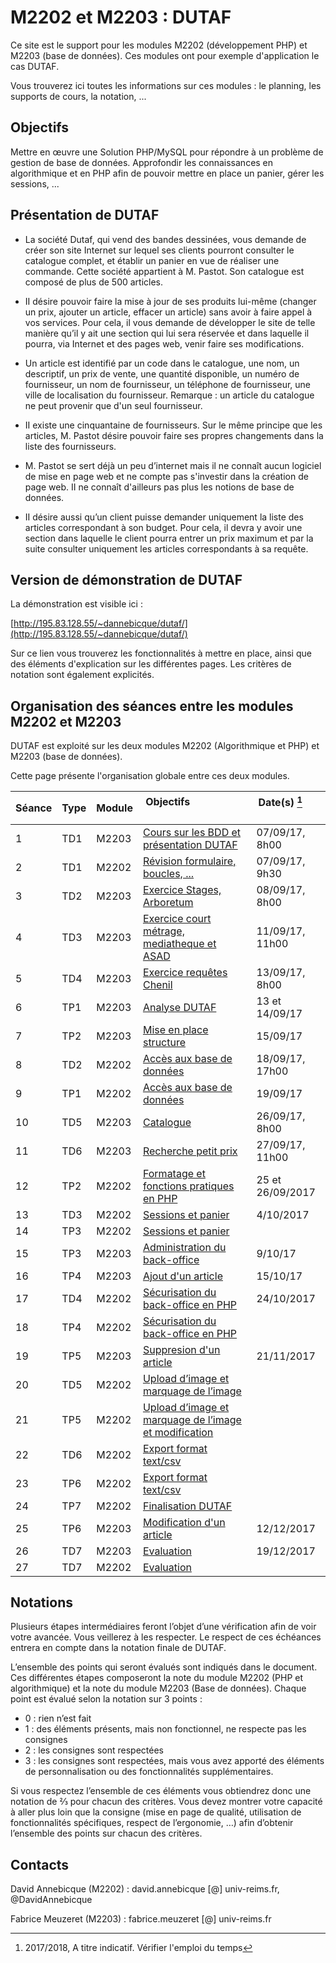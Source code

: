 # M2202 et M2203 : DUTAF

Ce site est le support pour les modules M2202 (développement PHP) et M2203 (base de données). Ces modules ont pour exemple 
d'application le cas DUTAF.

Vous trouverez ici toutes les informations sur ces modules : le planning, les supports de cours, la notation, ...

## Objectifs

Mettre en œuvre une Solution PHP/MySQL pour répondre à un problème de gestion de base de données. Approfondir les connaissances en algorithmique et en PHP afin de pouvoir mettre en place un panier, gérer les sessions, ...

## Présentation de DUTAF

* La société Dutaf, qui vend des bandes dessinées, vous demande de créer son site Internet sur lequel ses clients pourront consulter le catalogue complet, et établir un panier en vue de réaliser une commande. Cette société appartient à M. Pastot. Son catalogue est composé de plus de 500 articles. 

* II désire pouvoir faire la mise à jour de ses produits lui-même (changer un prix, ajouter un article, effacer un article) sans avoir à faire appel à vos services. Pour cela, il vous demande de développer le site de telle manière qu’il y ait une section qui lui sera réservée et dans laquelle il pourra, via Internet et des pages web, venir faire ses modifications. 

* Un article est identifié par un code dans le catalogue, une nom, un descriptif, un prix de vente, une quantité disponible, un numéro de fournisseur, un nom de fournisseur, un téléphone de fournisseur, une ville de localisation du fournisseur. Remarque : un article du catalogue ne peut provenir que d'un seul fournisseur. 

* II existe une cinquantaine de fournisseurs. Sur le même principe que les articles, M. Pastot désire pouvoir faire ses propres changements dans la liste des fournisseurs. 

* M. Pastot se sert déjà un peu d’internet mais il ne connaît aucun logiciel de mise en page web et ne compte pas s'investir dans la création de page web. II ne connaît d'ailleurs pas plus les notions de base de données. 

* II désire aussi qu’un client puisse demander uniquement la liste des articles correspondant à son budget. Pour cela, il devra y avoir une section dans laquelle le client pourra entrer un prix maximum et par la suite consulter uniquement les articles correspondants à sa requête. 

## Version de démonstration de DUTAF

La démonstration est visible ici : 

[http://195.83.128.55/~dannebicque/dutaf/](http://195.83.128.55/~dannebicque/dutaf/)

Sur ce lien vous trouverez les fonctionnalités à mettre en place, ainsi que des éléments d'explication sur les différentes pages. Les critères de notation sont également explicités.


## Organisation des séances entre les modules M2202 et M2203

DUTAF est exploité sur les deux modules M2202 (Algorithmique et PHP) et M2203 (base de données).

Cette page présente l'organisation globale entre ces deux modules.


| Séance | Type  | Module | Objectifs                                         | Date(s) [^1]            |
| ------ | ----- | ------ | --------------------------------------------------| ----------------------- |
|    1   | TD1 | M2203 | [Cours sur les BDD et présentation DUTAF](M2203-seance-1.md) | 07/09/17, 8h00 |
|    2   | TD1 | M2202 | [Révision formulaire, boucles, ...](M2202-seance-1.md)  | 07/09/17, 9h30 |
|    3   | TD2 | M2203 | [Exercice Stages, Arboretum](M2203-seance-2.md)  | 08/09/17, 8h00 |
| 4 | TD3 | M2203 | [Exercice court métrage, mediatheque et ASAD](M2203-seance-3.md)  | 11/09/17, 11h00 |
| 5 | TD4 | M2203 | [Exercice requêtes Chenil](M2203-seance-4.md) | 13/09/17, 8h00 |
| 6 | TP1 | M2203 | [Analyse DUTAF](M2203-seance-5.md)  | 13 et 14/09/17 |
| 7 | TP2 | M2203 | [Mise en place structure](M2203-seance-6.md) | 15/09/17 |
| 8 | TD2 | M2202 | [Accès aux base de données](M2202-seance-2.md) | 18/09/17, 17h00 |
| 9 | TP1 | M2202 | [Accès aux base de données](M2202-seance-3.md)  | 19/09/17 |
| 10 | TD5 | M2203 | [Catalogue](M2203-seance-7.md)  | 26/09/17, 8h00 |
| 11 | TD6 | M2203 | [Recherche petit prix](M2203-seance-8.md) | 27/09/17, 11h00 |
| 12 | TP2 | M2202 | [Formatage et fonctions pratiques en PHP](M2202-seance-4.md) | 25 et 26/09/2017 |
| 13 | TD3 | M2202 | [Sessions et panier](M2202-seance-5.md) | 4/10/2017 |
| 14 | TP3 | M2202 | [Sessions et panier](M2202-seance-6.md) | |
| 15 | TP3 | M2203 | [Administration du back-office](M2203-seance-9.md)  | 9/10/17 |
| 16 | TP4 | M2203 | [Ajout d'un article](M2203-seance-10.md) | 15/10/17 |
| 17 | TD4 | M2202 | [Sécurisation du back-office en PHP](M2202-seance-7.md)| 24/10/2017 |
| 18 | TP4 | M2202 | [Sécurisation du back-office en PHP](M2202-seance-7.md)| |
| 19 | TP5 | M2203 | [Suppresion d'un article](M2203-seance-11.md) | 21/11/2017 |
| 20 | TD5 | M2202 | [Upload d’image et marquage de l’image](M2202-seance-9.md)| |
| 21 | TP5 | M2202 | [Upload d’image et marquage de l’image et modification](M2202-seance-10.md)| |
| 22 | TD6 | M2202 | [Export format text/csv](M2202-seance-11.md)| |
| 23 | TP6 | M2202 | [Export format text/csv](M2202-seance-12.md)| |
| 24 | TP7 | M2202 | [Finalisation DUTAF](M2202-seance-13.md)| |
| 25 | TP6 | M2203 | [Modification d'un article](M2203-seance-12.md) | 12/12/2017 |
| 26 | TD7 | M2203 | [Evaluation](M2203-seance-13.md) | 19/12/2017 |
| 27 | TD7 | M2202 | [Evaluation](M2202-seance-14.md)| |


[^1]: 2017/2018, A titre indicatif. Vérifier l'emploi du temps

## Notations

Plusieurs étapes intermédiaires feront l’objet d’une vérification afin de voir votre avancée. Vous veillerez à les respecter. Le respect de ces échéances entrera en compte dans la notation finale de DUTAF.

L’ensemble des points qui seront évalués sont indiqués dans le document. Ces différentes étapes composeront la note du module M2202 (PHP et algorithmique) et la note du module M2203 (Base de données). Chaque point est évalué selon la notation sur 3 points :

* 0 : rien n’est fait
* 1 : des éléments présents, mais non fonctionnel, ne respecte pas les consignes
* 2 : les consignes sont respectées
* 3 : les consignes sont respectées, mais vous avez apporté des éléments de personnalisation ou des fonctionnalités supplémentaires.

Si vous respectez l’ensemble de ces éléments vous obtiendrez donc une notation de ⅔ pour chacun des critères. Vous devez montrer votre capacité à aller plus loin que la consigne (mise en page de qualité, utilisation de fonctionnalités spécifiques, respect de l’ergonomie, …) afin d’obtenir l’ensemble des points sur chacun des critères.

## Contacts

David Annebicque (M2202) : david.annebicque [@] univ-reims.fr,  @DavidAnnebicque

Fabrice Meuzeret (M2203) : fabrice.meuzeret [@] univ-reims.fr
